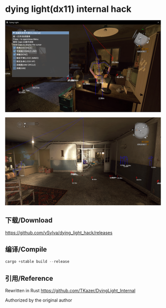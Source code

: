 # dying light(dx11) internal hack

![menu](res/menu.png)

![hack](res/hack.png)

## 下载/Download

https://github.com/vSylva/dying_light_hack/releases

## 编译/Compile

```rust
cargo +stable build --release
```

## 引用/Reference
Rewritten in Rust https://github.com/TKazer/DyingLight_Internal

Authorized by the original author
